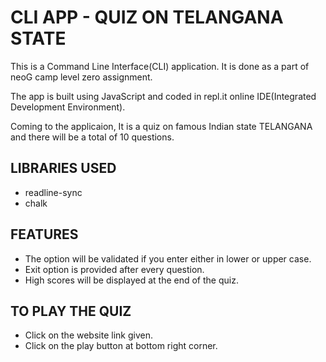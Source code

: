 # CLI APP - QUIZ ON TELANGANA STATE

This is a Command Line Interface(CLI) application. It is done as a part of neoG camp level zero assignment.

The app is built using JavaScript and coded in repl.it online IDE(Integrated Development Environment).

Coming to the applicaion, It is a quiz on famous Indian state TELANGANA and there will be a total of 10 questions.

## LIBRARIES USED
* readline-sync
* chalk


## FEATURES
* The option will be validated if you enter either in lower or upper case.
* Exit option is provided after every question.
* High scores will be displayed at the end of the quiz.

## TO PLAY THE QUIZ
* Click on the website link given.
* Click on the play button at bottom right corner.

